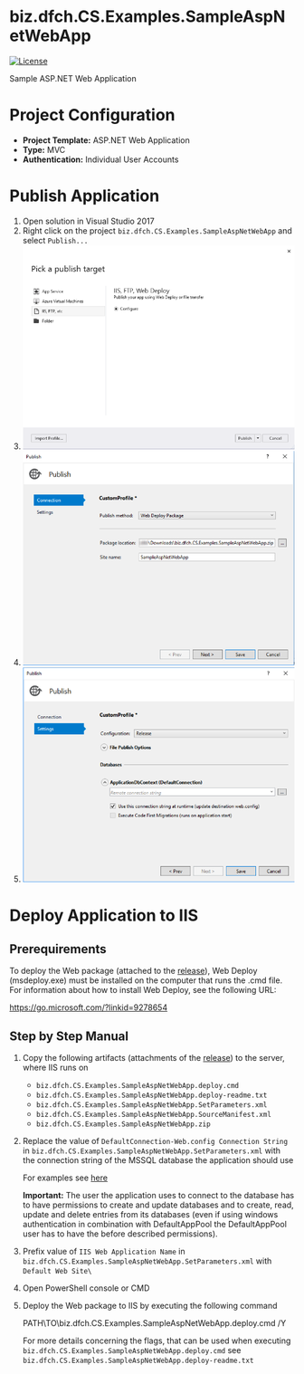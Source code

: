 # biz.dfch.CS.Examples.SampleAspNetWebApp
[![License](https://img.shields.io/badge/license-Apache%20License%202.0-blue.svg)](https://github.com/dfensgmbh/biz.dfch.CS.Examples.SampleAspNetWebApp/blob/master/LICENSE)

Sample ASP.NET Web Application

# Project Configuration
- **Project Template:** ASP.NET Web Application
- **Type:** MVC
- **Authentication:** Individual User Accounts

# Publish Application

1. Open solution in Visual Studio 2017
1. Right click on the project `biz.dfch.CS.Examples.SampleAspNetWebApp` and select `Publish...`
1. ![Publish Web Application](/media/publish-app-1.png?raw=true)
1. ![Publish Web Application](/media/publish-app-2.png?raw=true)
1. ![Publish Web Application](/media/publish-app-3.png?raw=true)

# Deploy Application to IIS

## Prerequirements
To deploy the Web package (attached to the [release](https://github.com/dfensgmbh/biz.dfch.CS.Examples.SampleAspNetWebApp/releases/tag/1.0.0)), Web Deploy (msdeploy.exe) must be installed on the computer that runs the .cmd file. For information about how to install Web Deploy, see the following URL:

https://go.microsoft.com/?linkid=9278654

## Step by Step Manual
1. Copy the following artifacts (attachments of the [release](https://github.com/dfensgmbh/biz.dfch.CS.Examples.SampleAspNetWebApp/releases/tag/1.0.0)) to the server, where IIS runs on
    - `biz.dfch.CS.Examples.SampleAspNetWebApp.deploy.cmd`
    - `biz.dfch.CS.Examples.SampleAspNetWebApp.deploy-readme.txt`
    - `biz.dfch.CS.Examples.SampleAspNetWebApp.SetParameters.xml`
    - `biz.dfch.CS.Examples.SampleAspNetWebApp.SourceManifest.xml`
    - `biz.dfch.CS.Examples.SampleAspNetWebApp.zip`
1. Replace the value of `DefaultConnection-Web.config Connection String` in `biz.dfch.CS.Examples.SampleAspNetWebApp.SetParameters.xml` with the connection string of the MSSQL database the application should use

    For examples see [here](https://www.connectionstrings.com/sql-server/)

    **Important:** The user the application uses to connect to the database has to have permissions to create and update databases and to create, read, update and delete entries from its databases (even if using windows authentication in combination with DefaultAppPool the DefaultAppPool user has to have the before described permissions).
    
1. Prefix value of `IIS Web Application Name` in `biz.dfch.CS.Examples.SampleAspNetWebApp.SetParameters.xml` with `Default Web Site\`
1. Open PowerShell console or CMD
1. Deploy the Web package to IIS by executing the following command

    PATH\TO\biz.dfch.CS.Examples.SampleAspNetWebApp.deploy.cmd /Y

    For more details concerning the flags, that can be used when executing `biz.dfch.CS.Examples.SampleAspNetWebApp.deploy.cmd` see `biz.dfch.CS.Examples.SampleAspNetWebApp.deploy-readme.txt`
